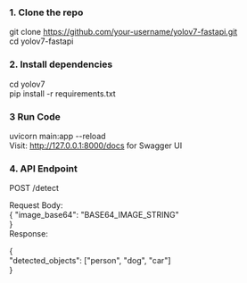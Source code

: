 ### 1. Clone the repo

git clone https://github.com/your-username/yolov7-fastapi.git  
cd yolov7-fastapi

### 2. Install dependencies
cd yolov7  
pip install -r requirements.txt

### 3 Run Code
uvicorn main:app --reload  
Visit: http://127.0.0.1:8000/docs for Swagger UI  

### 4. API Endpoint
POST /detect  

Request Body:  
{
  "image_base64": "BASE64_IMAGE_STRING"  
}  
Response:  

{  
  "detected_objects": ["person", "dog", "car"]  
}


